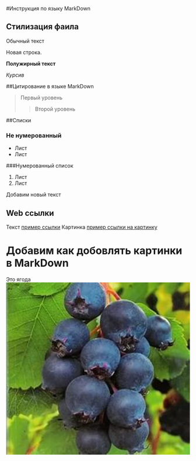 #Инструкция по языку MarkDown

## Стилизация фаила 

Обычный текст 

Новая строка.

**Полужирный текст**

*Курсив*

##Цитирование в языке MarkDown
>Первый уровень 
>>Второй уровень


##Списки
### Не нумерованный
* Лист
* Лист

###Нумерованный список
1. Лист
2. Лист

Добавим новый текст

## Web ссылки
Текст [пример ссылки](https://kgl.ru "Всплывающее меню")
Картинка [пример ссылки на картинку](https://kgl.ru/catalog/tproduct/954537364741-stapel-platformennii-trommelberg-b22g "Стапель")

# Добавим как добовлять картинки в MarkDown
Это ягода
![Ягода](Amelanchir.jpeg)
